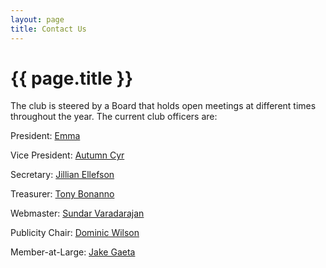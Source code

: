 ```yaml
---
layout: page
title: Contact Us
---
```


# {{ page.title }}

The club is steered by a Board that holds open meetings at different times throughout the year. The current club officers are:

President: [Emma](mailto:pres@shenipsitstriders.org)

Vice President: [Autumn Cyr](vp@shenipsitstriders.org)

Secretary: [Jillian Ellefson](mailto:secretary@shenipsitstriders.org)

Treasurer: [Tony Bonanno](mailto:treas@shenipsitstriders.org)

Webmaster: [Sundar Varadarajan](mailto:webmaster@shenipsitstriders.org)

Publicity Chair: [Dominic Wilson](mailto:publicity@shenipsitstriders.org)

Member-at-Large: [Jake Gaeta](Jake@ShenipsitStriders.org)
